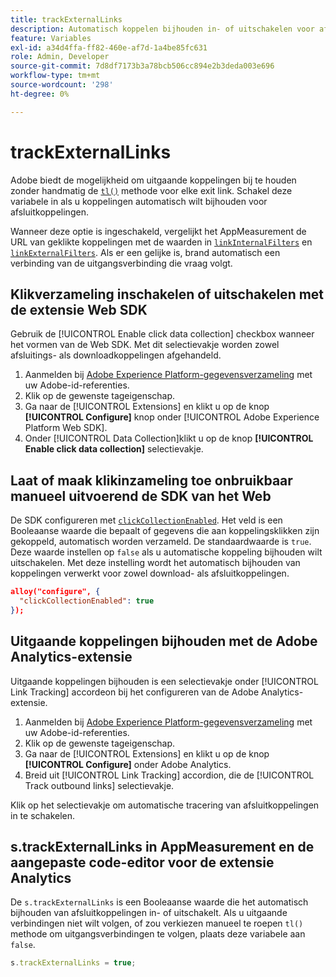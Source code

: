 ```yaml
---
title: trackExternalLinks
description: Automatisch koppelen bijhouden in- of uitschakelen voor afsluitkoppelingen.
feature: Variables
exl-id: a34d4ffa-ff82-460e-af7d-1a4be85fc631
role: Admin, Developer
source-git-commit: 7d8df7173b3a78bcb506cc894e2b3deda003e696
workflow-type: tm+mt
source-wordcount: '298'
ht-degree: 0%

---
```


# trackExternalLinks

Adobe biedt de mogelijkheid om uitgaande koppelingen bij te houden zonder handmatig de [`tl()`](../functions/tl-method.md) methode voor elke exit link. Schakel deze variabele in als u koppelingen automatisch wilt bijhouden voor afsluitkoppelingen.

Wanneer deze optie is ingeschakeld, vergelijkt het AppMeasurement de URL van geklikte koppelingen met de waarden in [`linkInternalFilters`](linkinternalfilters.md) en [`linkExternalFilters`](linkexternalfilters.md). Als er een gelijke is, brand automatisch een verbinding van de uitgangsverbinding die vraag volgt.

## Klikverzameling inschakelen of uitschakelen met de extensie Web SDK

Gebruik de [!UICONTROL Enable click data collection] checkbox wanneer het vormen van de Web SDK. Met dit selectievakje worden zowel afsluitings- als downloadkoppelingen afgehandeld.

1. Aanmelden bij [Adobe Experience Platform-gegevensverzameling](https://experience.adobe.com/data-collection) met uw Adobe-id-referenties.
1. Klik op de gewenste tageigenschap.
1. Ga naar de [!UICONTROL Extensions] en klikt u op de knop **[!UICONTROL Configure]** knop onder [!UICONTROL Adobe Experience Platform Web SDK].
1. Onder [!UICONTROL Data Collection]klikt u op de knop **[!UICONTROL Enable click data collection]** selectievakje.

## Laat of maak klikinzameling toe onbruikbaar manueel uitvoerend de SDK van het Web

De SDK configureren met [`clickCollectionEnabled`](https://experienceleague.adobe.com/docs/experience-platform/edge/fundamentals/configuring-the-sdk.html?lang=nl-NL#clickCollectionEnabled). Het veld is een Booleaanse waarde die bepaalt of gegevens die aan koppelingsklikken zijn gekoppeld, automatisch worden verzameld. De standaardwaarde is `true`. Deze waarde instellen op `false` als u automatische koppeling bijhouden wilt uitschakelen. Met deze instelling wordt het automatisch bijhouden van koppelingen verwerkt voor zowel download- als afsluitkoppelingen.

```json
alloy("configure", {
  "clickCollectionEnabled": true
});
```

## Uitgaande koppelingen bijhouden met de Adobe Analytics-extensie

Uitgaande koppelingen bijhouden is een selectievakje onder [!UICONTROL Link Tracking] accordeon bij het configureren van de Adobe Analytics-extensie.

1. Aanmelden bij [Adobe Experience Platform-gegevensverzameling](https://experience.adobe.com/data-collection) met uw Adobe-id-referenties.
2. Klik op de gewenste tageigenschap.
3. Ga naar de [!UICONTROL Extensions] en klikt u op de knop **[!UICONTROL Configure]** onder Adobe Analytics.
4. Breid uit [!UICONTROL Link Tracking] accordion, die de [!UICONTROL Track outbound links] selectievakje.

Klik op het selectievakje om automatische tracering van afsluitkoppelingen in te schakelen.

## s.trackExternalLinks in AppMeasurement en de aangepaste code-editor voor de extensie Analytics

De `s.trackExternalLinks` is een Booleaanse waarde die het automatisch bijhouden van afsluitkoppelingen in- of uitschakelt. Als u uitgaande verbindingen niet wilt volgen, of zou verkiezen manueel te roepen `tl()` methode om uitgangsverbindingen te volgen, plaats deze variabele aan `false`.

```js
s.trackExternalLinks = true;
```
